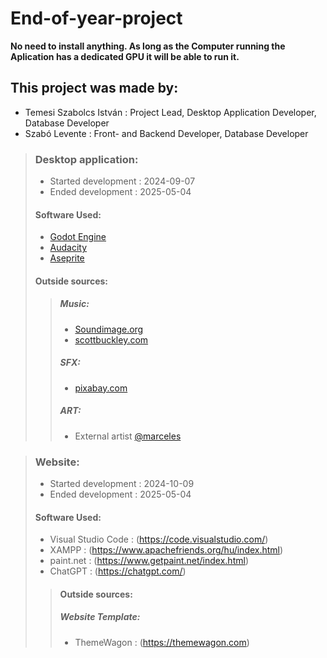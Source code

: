 # End-of-year-project

**No need to install anything. As long as the Computer running the Aplication has a dedicated GPU it will be able to run it.**

## This project was made by:
- Temesi Szabolcs István : Project Lead, Desktop Application Developer, Database Developer
- Szabó Levente : Front- and Backend Developer, Database Developer

>### Desktop application:
>- Started development : 2024-09-07
>- Ended development : 2025-05-04
>#### Software Used:
>- [Godot Engine](https://godotengine.org)
>- [Audacity](https://www.audacityteam.org)
>- [Aseprite](https://www.aseprite.org)
>#### Outside sources:
>>##### Music:
>>- [Soundimage.org](https://soundimage.org)
>>- [scottbuckley.com](https://www.scottbuckley.com.au/library/)
>>##### SFX:
>>- [pixabay.com](https://pixabay.com)
>>##### ART:
>>- External artist [@marceles](https://marceles.carrd.co)

>### Website:
>- Started development : 2024-10-09
>- Ended development : 2025-05-04
>#### Software Used:
>- Visual Studio Code : (https://code.visualstudio.com/)
>- XAMPP : (https://www.apachefriends.org/hu/index.html)
>- paint.net : (https://www.getpaint.net/index.html)
>- ChatGPT : (https://chatgpt.com/)
>>#### Outside sources:
>>##### Website Template:
>>- ThemeWagon : (https://themewagon.com)
